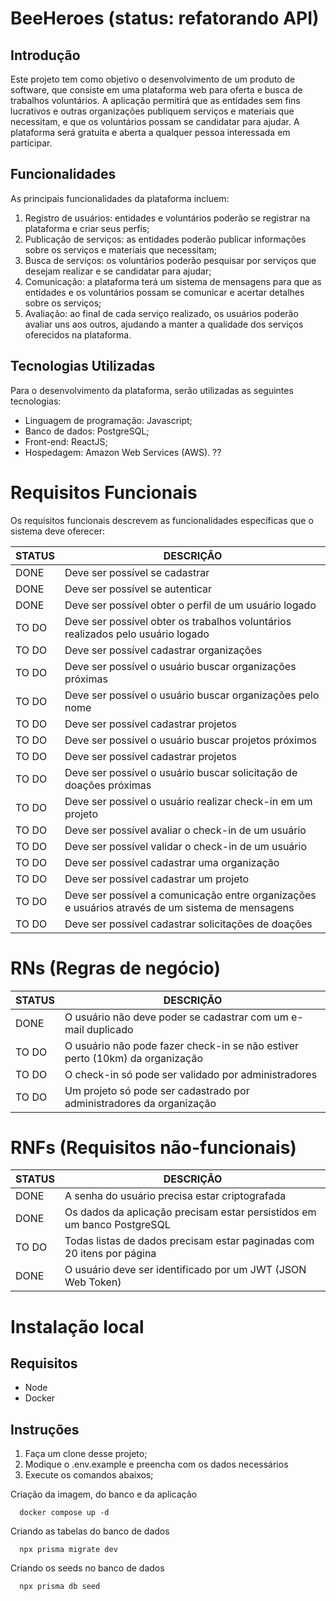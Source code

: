 # BeeHeroes (status: refatorando API)

## Introdução

Este projeto tem como objetivo o desenvolvimento de um produto de software, que consiste em uma plataforma web para oferta e busca de trabalhos voluntários. A aplicação permitirá que as entidades sem fins lucrativos e outras organizações publiquem serviços e materiais que necessitam, e que os voluntários possam se candidatar para ajudar. A plataforma será gratuita e aberta a qualquer pessoa interessada em participar.

## Funcionalidades

As principais funcionalidades da plataforma incluem:

1. Registro de usuários: entidades e voluntários poderão se registrar na plataforma e criar seus perfis;
2. Publicação de serviços: as entidades poderão publicar informações sobre os serviços e materiais que necessitam;
3. Busca de serviços: os voluntários poderão pesquisar por serviços que desejam realizar e se candidatar para ajudar;
4. Comunicação: a plataforma terá um sistema de mensagens para que as entidades e os voluntários possam se comunicar e acertar detalhes sobre os serviços;
5. Avaliação: ao final de cada serviço realizado, os usuários poderão avaliar uns aos outros, ajudando a manter a qualidade dos serviços oferecidos na plataforma.

## Tecnologias Utilizadas

Para o desenvolvimento da plataforma, serão utilizadas as seguintes tecnologias:

- Linguagem de programação: Javascript;
- Banco de dados: PostgreSQL;
- Front-end: ReactJS;
- Hospedagem: Amazon Web Services (AWS). ??

# Requisitos Funcionais

Os requisitos funcionais descrevem as funcionalidades específicas que o sistema deve oferecer:

| STATUS | DESCRIÇÃO                                                                                        |
| ------ | ------------------------------------------------------------------------------------------------ |
| DONE   | Deve ser possível se cadastrar                                                                   |
| DONE   | Deve ser possível se autenticar                                                                  |
| DONE   | Deve ser possível obter o perfil de um usuário logado                                            |
| TO DO  | Deve ser possível obter os trabalhos voluntários realizados pelo usuário logado                  |
| TO DO  | Deve ser possível cadastrar organizações                                                         |
| TO DO  | Deve ser possível o usuário buscar organizações próximas                                         |
| TO DO  | Deve ser possível o usuário buscar organizações pelo nome                                        |
| TO DO  | Deve ser possível cadastrar projetos                                                             |
| TO DO  | Deve ser possível o usuário buscar projetos próximos                                             |
| TO DO  | Deve ser possível cadastrar projetos                                                             |
| TO DO  | Deve ser possível o usuário buscar solicitação de doações próximas                               |
| TO DO  | Deve ser possível o usuário realizar check-in em um projeto                                      |
| TO DO  | Deve ser possível avaliar o check-in de um usuário                                               |
| TO DO  | Deve ser possível validar o check-in de um usuário                                               |
| TO DO  | Deve ser possível cadastrar uma organização                                                      |
| TO DO  | Deve ser possível cadastrar um projeto                                                           |
| TO DO  | Deve ser possível a comunicação entre organizações e usuários através de um sistema de mensagens |
| TO DO  | Deve ser possível cadastrar solicitações de doações                                              |

# RNs (Regras de negócio)

| STATUS | DESCRIÇÃO                                                                    |
| ------ | ---------------------------------------------------------------------------- |
| DONE   | O usuário não deve poder se cadastrar com um e-mail duplicado                |
| TO DO  | O usuário não pode fazer check-in se não estiver perto (10km) da organização |
| TO DO  | O check-in só pode ser validado por administradores                          |
| TO DO  | Um projeto só pode ser cadastrado por administradores da organização         |

# RNFs (Requisitos não-funcionais)

| STATUS | DESCRIÇÃO                                                               |
| ------ | ----------------------------------------------------------------------- |
| DONE   | A senha do usuário precisa estar criptografada                          |
| DONE   | Os dados da aplicação precisam estar persistidos em um banco PostgreSQL |
| TO DO  | Todas listas de dados precisam estar paginadas com 20 itens por página  |
| DONE   | O usuário deve ser identificado por um JWT (JSON Web Token)             |

# Instalação local

## Requisitos

- Node
- Docker

## Instruções

1. Faça um clone desse projeto;
2. Modique o .env.example e preencha com os dados necessários
3. Execute os comandos abaixos;

Criação da imagem, do banco e da aplicação

```
  docker compose up -d
```

Criando as tabelas do banco de dados

```
  npx prisma migrate dev
```

Criando os seeds no banco de dados

```
  npx prisma db seed
```
